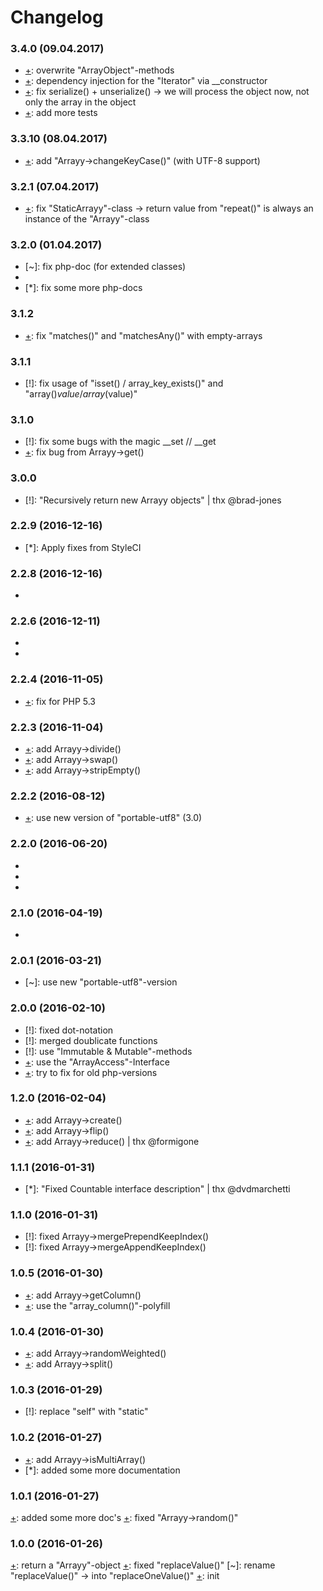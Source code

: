 # Changelog

### 3.4.0 (09.04.2017)

* [+]: overwrite "ArrayObject"-methods
* [+]: dependency injection for the "Iterator" via __constructor
* [+]: fix serialize() + unserialize() -> we will process the object now, not only the array in the object
* [+]: add more tests

### 3.3.10 (08.04.2017)

* [+]: add "Arrayy->changeKeyCase()" (with UTF-8 support)

### 3.2.1 (07.04.2017)

* [+]: fix "StaticArrayy"-class -> return value from "repeat()" is always an instance of the "Arrayy"-class

### 3.2.0 (01.04.2017)

* [~]: fix php-doc (for extended classes)
* [+]: add "Array->uniqueKeepIndex()"
* [*]: fix some more php-docs

### 3.1.2

* [+]: fix "matches()" and "matchesAny()" with empty-arrays

### 3.1.1

* [!]: fix usage of "isset() / array_key_exists()" and "array()$value / array($value)"

### 3.1.0

* [!]: fix some bugs with the magic __set // __get
* [+]: fix bug from Arrayy->get()

### 3.0.0

* [!]: "Recursively return new Arrayy objects" | thx @brad-jones

### 2.2.9 (2016-12-16)

* [*]: Apply fixes from StyleCI


### 2.2.8 (2016-12-16)

* [+]: add "Arrayy->moveElement()"

### 2.2.6 (2016-12-11)
 
* [+]: add "Arrayy->containsKeys()"
* [+]: add "Arrayy->containsValues()"

### 2.2.4 (2016-11-05)

* [+]: fix for PHP 5.3

### 2.2.3 (2016-11-04)

* [+]: add Arrayy->divide()
* [+]: add Arrayy->swap()
* [+]: add Arrayy->stripEmpty()

### 2.2.2 (2016-08-12)

* [+]: use new version of "portable-utf8" (3.0)

### 2.2.0 (2016-06-20)

* [+]: add "containsCaseInsensitive()"
* [+]: add "isEqual()"
* [+]: add "isSequential()"

### 2.1.0 (2016-04-19)

* [+]: add "Arrayy->diffRecursive()"

### 2.0.1 (2016-03-21)

* [~]: use new "portable-utf8"-version

### 2.0.0 (2016-02-10)

* [!]: fixed dot-notation
* [!]: merged doublicate functions
* [!]: use "Immutable & Mutable"-methods
* [+]: use the "ArrayAccess"-Interface
* [+]: try to fix for old php-versions

### 1.2.0 (2016-02-04)

* [+]: add Arrayy->create()
* [+]: add Arrayy->flip()
* [+]: add Arrayy->reduce() | thx @formigone

### 1.1.1 (2016-01-31)

* [*]: "Fixed Countable interface description" | thx @dvdmarchetti

### 1.1.0 (2016-01-31)

* [!]: fixed Arrayy->mergePrependKeepIndex()
* [!]: fixed Arrayy->mergeAppendKeepIndex()

### 1.0.5 (2016-01-30)

* [+]: add Arrayy->getColumn()
* [+]: use the "array_column()"-polyfill

### 1.0.4 (2016-01-30)

* [+]: add Arrayy->randomWeighted()
* [+]: add Arrayy->split()
 
### 1.0.3 (2016-01-29)

* [!]: replace "self" with "static"

### 1.0.2 (2016-01-27)

* [+]: add Arrayy->isMultiArray()
* [*]: added some more documentation

### 1.0.1 (2016-01-27)

[+]: added some more doc's 
[+]: fixed "Arrayy->random()"

### 1.0.0 (2016-01-26)

[+]: return a "Arrayy"-object
[+]: fixed "replaceValue()" 
[~]: rename "replaceValue()" -> into "replaceOneValue()"
[+]: init